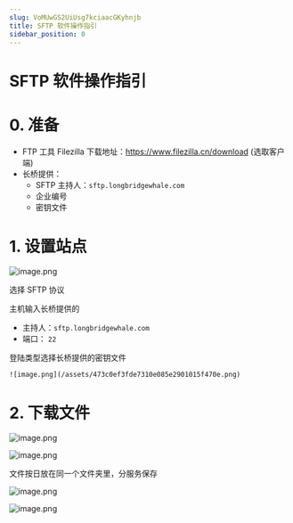 ```yaml
---
slug: VoMUwGS2UiUsg7kciaacGKyhnjb
title: SFTP 软件操作指引
sidebar_position: 0
---
```



# SFTP 软件操作指引


# 0. 准备

- FTP 工具 Filezilla 下载地址：https://www.filezilla.cn/download (选取客户端)
- 长桥提供：
    - SFTP 主持人：`sftp.longbridgewhale.com`
    - 企业编号
    - 密钥文件

# 1. 设置站点


![image.png](/assets/7e430e63010d84ada0a5dab03d8ae558.png)


选择 SFTP 协议


主机输入长桥提供的

- 主持人：`sftp.longbridgewhale.com`
- 端口： `22`

登陆类型选择长桥提供的密钥文件


    ![image.png](/assets/473c0ef3fde7310e085e2901015f470e.png)


# 2. 下载文件


![image.png](/assets/bd47dc40a570db8d7ff2dcfe654e80c0.png)


![image.png](/assets/0d31d4e820d53726e824ff2c00ec40dc.png)


文件按日放在同一个文件夹里，分服务保存


![image.png](/assets/369ee8b9df7d24be318ab7854feb8cd3.png)


![image.png](/assets/c1f880e5befe16fb05784fcbd02f5dde.png)

